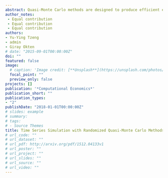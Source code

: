 ```yaml
---
abstract: Quasi-Monte Carlo methods are designed to produce efficient estimates of simulated values but the error statistics of these estimates are difficult to compute. Randomized quasi-Monte Carlo methods have been developed to address this short-coming. In this paper we compare quasi-Monte Carlo and randomized quasi-Monte Carlo techniques for simulating time series. We use randomized quasi-Monte Carlo to compute value-at-risk and expected shortfall measures for a stock portfolio whose returns follow a highly nonlinear Markov switching stochastic volatility model which does not admit analytical solutions for the returns distribution. Quasi-Monte Carlo methods are more accurate but do not allow the computation of reliable confidence intervals about risk measures. We find that randomized quasi-Monte Carlo methods maintain many of the advantages of quasi-Monte Carlo while also providing the ability to produce reliable confidence intervals of the simulated risk measures. However, the advantages in speed of convergence of randomized quasi-Monte Carlo diminish as the forecast horizon increases.
author_notes:
 - Equal contribution
 - Equal contribution
 - Equal contribution
authors:
- Yu-Ying Tzeng
- admin
- Giray Okten
# date: "2015-09-01T00:00:00Z"
doi: ""
featured: false
image:
  # caption: 'Image credit: [**Unsplash**](https://unsplash.com/photos/jdD8gXaTZsc)'
  focal_point: ""
  preview_only: false
projects: []
publication: '*Computational Economics*'
publication_short: ""
publication_types:
- "2"
publishDate: "2018-01-01T00:00:00Z"
# slides: example
# summary: 
# tags:
# - Source Themes
title: Time Series Simulation with Randomized Quasi-Monte Carlo Methods - An Application to Value at Risk and Expected Shortfall
# url_code: ""
# url_dataset: ""
# url_pdf: http://arxiv.org/pdf/1512.04133v1
# url_poster: ""
# url_project: ""
# url_slides: ""
# url_source: ""
# url_video: ""
---
```

